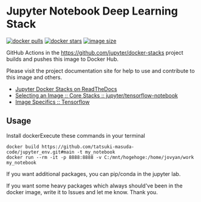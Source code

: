 # Jupyter Notebook Deep Learning Stack

[![docker pulls](https://img.shields.io/docker/pulls/jupyter/tensorflow-notebook.svg)](https://hub.docker.com/r/jupyter/tensorflow-notebook/)
[![docker stars](https://img.shields.io/docker/stars/jupyter/tensorflow-notebook.svg)](https://hub.docker.com/r/jupyter/tensorflow-notebook/)
[![image size](https://img.shields.io/docker/image-size/jupyter/tensorflow-notebook/latest)](https://hub.docker.com/r/jupyter/tensorflow-notebook/ "jupyter/tensorflow-notebook image size")

GitHub Actions in the <https://github.com/jupyter/docker-stacks> project builds and pushes this image to Docker Hub.

Please visit the project documentation site for help to use and contribute to this image and others.

- [Jupyter Docker Stacks on ReadTheDocs](https://jupyter-docker-stacks.readthedocs.io/en/latest/index.html)
- [Selecting an Image :: Core Stacks :: jupyter/tensorflow-notebook](https://jupyter-docker-stacks.readthedocs.io/en/latest/using/selecting.html#jupyter-tensorflow-notebook)
- [Image Specifics :: Tensorflow](https://jupyter-docker-stacks.readthedocs.io/en/latest/using/specifics.html#tensorflow)

## Usage

Install dockerExecute these commands in your terminal

```
docker build https://github.com/tatsuki-masuda-code/jupyter_env.git#main -t my_notebook
docker run --rm -it -p 8888:8888 -v C:/mnt/hogehoge:/home/jovyan/work my_notebook
```

If you want additional packages, you can pip/conda in the jupyter lab.

If you want some heavy packages which always should've been in the docker image, write it to Issues and let me know.
Thank you.



